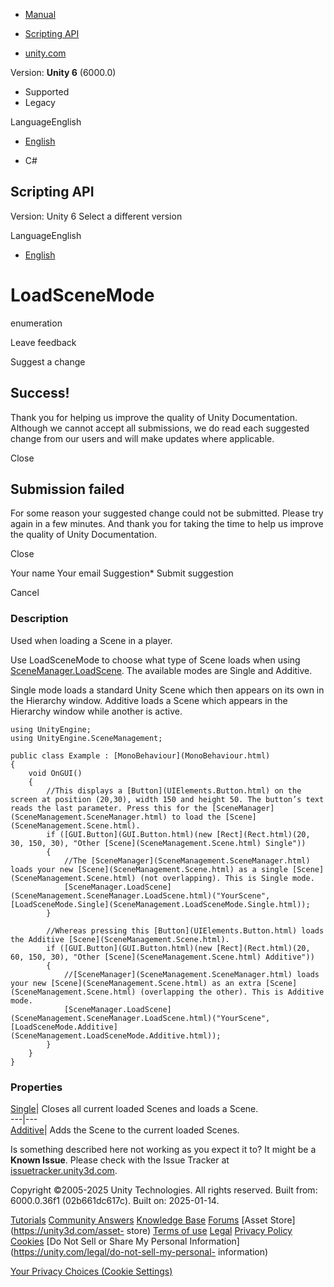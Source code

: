 [ ]()

  * [Manual](../Manual/index.html)
  * [Scripting API](../ScriptReference/index.html)

  * [unity.com](https://unity.com/)

Version: **Unity 6** (6000.0)

  * Supported
  * Legacy

LanguageEnglish

  * [English]()

  * C#

[ ](https://docs.unity3d.com)

## Scripting API

Version: Unity 6 Select a different version

LanguageEnglish

  * [English]()

# LoadSceneMode

enumeration

Leave feedback

Suggest a change

## Success!

Thank you for helping us improve the quality of Unity Documentation. Although
we cannot accept all submissions, we do read each suggested change from our
users and will make updates where applicable.

Close

## Submission failed

For some reason your suggested change could not be submitted. Please <a>try
again</a> in a few minutes. And thank you for taking the time to help us
improve the quality of Unity Documentation.

Close

Your name Your email Suggestion* Submit suggestion

Cancel

[ ]()

### Description

Used when loading a Scene in a player.

Use LoadSceneMode to choose what type of Scene loads when using
[SceneManager.LoadScene](SceneManagement.SceneManager.LoadScene.html). The
available modes are Single and Additive.  
  
Single mode loads a standard Unity Scene which then appears on its own in the
Hierarchy window. Additive loads a Scene which appears in the Hierarchy window
while another is active.

    
    
    using UnityEngine;
    using UnityEngine.SceneManagement;  
      
    public class Example : [MonoBehaviour](MonoBehaviour.html)
    {
        void OnGUI()
        {
            //This displays a [Button](UIElements.Button.html) on the screen at position (20,30), width 150 and height 50. The button’s text reads the last parameter. Press this for the [SceneManager](SceneManagement.SceneManager.html) to load the [Scene](SceneManagement.Scene.html).
            if ([GUI.Button](GUI.Button.html)(new [Rect](Rect.html)(20, 30, 150, 30), "Other [Scene](SceneManagement.Scene.html) Single"))
            {
                //The [SceneManager](SceneManagement.SceneManager.html) loads your new [Scene](SceneManagement.Scene.html) as a single [Scene](SceneManagement.Scene.html) (not overlapping). This is Single mode.
                [SceneManager.LoadScene](SceneManagement.SceneManager.LoadScene.html)("YourScene", [LoadSceneMode.Single](SceneManagement.LoadSceneMode.Single.html));
            }  
      
            //Whereas pressing this [Button](UIElements.Button.html) loads the Additive [Scene](SceneManagement.Scene.html).
            if ([GUI.Button](GUI.Button.html)(new [Rect](Rect.html)(20, 60, 150, 30), "Other [Scene](SceneManagement.Scene.html) Additive"))
            {
                //[SceneManager](SceneManagement.SceneManager.html) loads your new [Scene](SceneManagement.Scene.html) as an extra [Scene](SceneManagement.Scene.html) (overlapping the other). This is Additive mode.
                [SceneManager.LoadScene](SceneManagement.SceneManager.LoadScene.html)("YourScene", [LoadSceneMode.Additive](SceneManagement.LoadSceneMode.Additive.html));
            }
        }
    }
    

### Properties

[Single](SceneManagement.LoadSceneMode.Single.html)| Closes all current loaded
Scenes and loads a Scene.  
---|---  
[Additive](SceneManagement.LoadSceneMode.Additive.html)| Adds the Scene to the
current loaded Scenes.  
  
Is something described here not working as you expect it to? It might be a
**Known Issue**. Please check with the Issue Tracker at
[issuetracker.unity3d.com](https://issuetracker.unity3d.com).

Copyright ©2005-2025 Unity Technologies. All rights reserved. Built from:
6000.0.36f1 (02b661dc617c). Built on: 2025-01-14.

[Tutorials](https://unity3d.com/learn) [Community
Answers](https://answers.unity3d.com) [Knowledge
Base](https://support.unity3d.com/hc/en-us)
[Forums](https://forum.unity3d.com) [Asset Store](https://unity3d.com/asset-
store) [Terms of use](https://docs.unity3d.com/Manual/TermsOfUse.html)
[Legal](https://unity.com/legal) [Privacy
Policy](https://unity.com/legal/privacy-policy)
[Cookies](https://unity.com/legal/cookie-policy) [Do Not Sell or Share My
Personal Information](https://unity.com/legal/do-not-sell-my-personal-
information)

[Your Privacy Choices (Cookie Settings)](javascript:void\(0\);)

